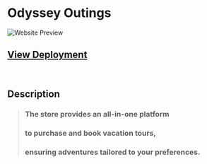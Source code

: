 # Odyssey Outings

![Website Preview](/assets/img/previw.webp)

## [View Deployment](https://sashaspievakov.github.io/odyssey-outings/)

<br/>

## Description

> ### The store provides an all-in-one platform
>
> ### to purchase and book vacation tours,
>
> ### ensuring adventures tailored to your preferences.
